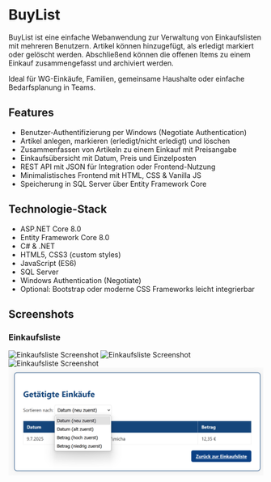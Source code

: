 # BuyList 

BuyList ist eine einfache Webanwendung zur Verwaltung von Einkaufslisten mit mehreren Benutzern. 
Artikel können hinzugefügt, als erledigt markiert oder gelöscht werden. Abschließend können die offenen Items zu einem Einkauf zusammengefasst und archiviert werden.

Ideal für WG-Einkäufe, Familien, gemeinsame Haushalte oder einfache Bedarfsplanung in Teams.



## Features

-  Benutzer-Authentifizierung per Windows (Negotiate Authentication)
-  Artikel anlegen, markieren (erledigt/nicht erledigt) und löschen
-  Zusammenfassen von Artikeln zu einem Einkauf mit Preisangabe
-  Einkaufsübersicht mit Datum, Preis und Einzelposten
-  REST API mit JSON für Integration oder Frontend-Nutzung
-  Minimalistisches Frontend mit HTML, CSS & Vanilla JS
-  Speicherung in SQL Server über Entity Framework Core



## Technologie-Stack

- ASP.NET Core 8.0
- Entity Framework Core 8.0
- C# & .NET
- HTML5, CSS3 (custom styles)
- JavaScript (ES6)
- SQL Server
- Windows Authentication (Negotiate)
- Optional: Bootstrap oder moderne CSS Frameworks leicht integrierbar



## Screenshots

### Einkaufsliste
![Einkaufsliste Screenshot](BuyList/wwwroot/img/Übersicht_Einkaufen.png)
![Einkaufsliste Screenshot](BuyList/wwwroot/img/Übersicht_Einkaufen2.png)
![Einkaufsliste Screenshot](BuyList/wwwroot/img/Übersicht_NachEinkauf.png)
![Einkaufsliste_Screenshot](BuyList/wwwroot/img/Sortieren_Detail.png)


